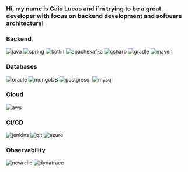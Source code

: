### Hi, my name is Caio Lucas and i´m trying to be a great developer with focus on backend development and software architecture!

### Backend 
<img
  src="https://img.shields.io/badge/java-red?style=for-the-badge&logo=java&logoColor=white"
  alt="java"
/>
<img
  src="https://img.shields.io/badge/spring-green?style=for-the-badge&logo=spring&logoColor=white"
  alt="spring"
/>
<img
  src="https://img.shields.io/badge/kotlin-black?style=for-the-badge&amp;logo=kotlin.js&amp;logoColor=white"
  alt="kotlin"
/>
<img
  src="https://img.shields.io/badge/kafka-red?style=for-the-badge&logo=apachekafka&logoColor=white"
  alt="apachekafka"
/>
<img
  src="https://img.shields.io/badge/csharp-blue?style=for-the-badge&logo=csharp&logoColor=white"
  alt="csharp"
/>
<img
  src="https://img.shields.io/badge/gradle-blue?style=for-the-badge&logo=gradle&logoColor=white"
  alt="gradle"
/>
<img
  src="https://img.shields.io/badge/maven-orange?style=for-the-badge&logo=maven&logoColor=white"
  alt="maven"
/>

### Databases
<img
  src="https://img.shields.io/badge/oracle-red?style=for-the-badge&logo=oracle&logoColor=white"
  alt="oracle"
/>
<img
  src="https://img.shields.io/badge/mongoDB-green?style=for-the-badge&logo=mongoDB&logoColor=white"
  alt="mongoDB"
/>
<img
  src="https://img.shields.io/badge/postgresql-gray?style=for-the-badge&logo=postgresql&logoColor=white"
  alt="postgresql"
/>
<img
  src="https://img.shields.io/badge/mysql-blue?style=for-the-badge&logo=mysql&logoColor=white"
  alt="mysql"
/>


### Cloud
<img
  src="https://img.shields.io/badge/aws-orange?style=for-the-badge&logo=awscloud&logoColor=white"
  alt="aws"
/>

### CI/CD
<img
  src="https://img.shields.io/badge/jenkins-black?style=for-the-badge&logo=jenkins&logoColor=white"
  alt="jenkins"
/>
<img
  src="https://img.shields.io/badge/git-orange?style=for-the-badge&logo=git&logoColor=white"
  alt="git"
/>
<img
  src="https://img.shields.io/badge/azure-blue?style=for-the-badge&logo=azuredevops&logoColor=red"
  alt="azure"
/>

### Observability
<img
  src="https://img.shields.io/badge/newrelic-darkgreen?style=for-the-badge&logo=newrelic&logoColor=white"
  alt="newrelic"
/>
<img
  src="https://img.shields.io/badge/dynatrace-yellow?style=for-the-badge&logo=dynatrace&logoColor=white"
  alt="dynatrace"
/>

